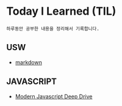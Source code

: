 # Today I Learned (TIL)
    하루동안 공부한 내용을 정리해서 기록합니다.

## USW
  * [markdown](./usw/markdown.md)

## JAVASCRIPT
  * [Modern Javascript Deep Drive](JAVASCRIPT/Modern%20Javascript%20Depp%20Drive/README.MD)
